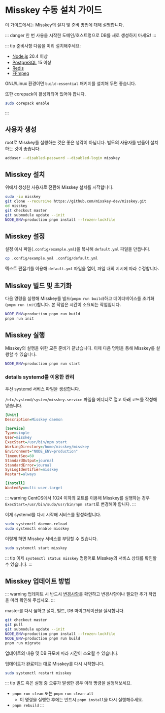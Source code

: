 # Misskey 수동 설치 가이드

이 가이드에서는 Misskey의 설치 및 준비 방법에 대해 설명합니다.

::: danger
한 번 사용을 시작한 도메인/호스트명으로 DB를 새로 생성하지 마세요!
:::

::: tip 준비사항
다음을 미리 설치해주세요:
- [Node.js](https://nodejs.org) 20.4 이상
- [PostgreSQL](https://www.postgresql.org) 15 이상
- [Redis](https://redis.io)
- [FFmpeg](https://www.ffmpeg.org)

GNU/Linux 환경이면 `build-essential` 패키지를 설치해 두면 좋습니다.

또한 corepack이 활성화되어 있어야 합니다.
```sh
sudo corepack enable
```
:::

## 사용자 생성
root로 Misskey를 실행하는 것은 좋은 생각이 아닙니다. 별도의 사용자를 만들어 설치하는 것이 좋습니다.

```sh
adduser --disabled-password --disabled-login misskey
```

## Misskey 설치
위에서 생성한 사용자로 전환해 Misskey 설치를 시작합니다.

```sh
sudo -iu misskey
git clone --recursive https://github.com/misskey-dev/misskey.git
cd misskey
git checkout master
git submodule update --init
NODE_ENV=production pnpm install --frozen-lockfile
```

## Misskey 설정
설정 예시 파일(`.config/example.yml`)을 복사해 `default.yml` 파일을 만듭니다.
```sh
cp .config/example.yml .config/default.yml
```

텍스트 편집기를 이용해 `default.yml` 파일을 열어, 파일 내의 지시에 따라 수정합니다.

## Misskey 빌드 및 초기화
다음 명령을 실행해 Misskey를 빌드(`pnpm run build`)하고 데이터베이스를 초기화(`pnpm run init`)합니다. 본 작업은 시간이 소요되는 작업입니다.
```sh
NODE_ENV=production pnpm run build
pnpm run init
```

## Misskey 실행
Misskey의 실행을 위한 모든 준비가 끝났습니다. 이제 다음 명령을 통해 Misskey를 실행할 수 있습니다.
```sh
NODE_ENV=production pnpm run start
```

### details systemd를 이용한 관리
우선 systemd 서비스 파일을 생성합니다.

`/etc/systemd/system/misskey.service` 파일을 에디터로 열고 아래 코드를 작성해 넣습니다.
```ini
[Unit]
Description=Misskey daemon

[Service]
Type=simple
User=misskey
ExecStart=/usr/bin/npm start
WorkingDirectory=/home/misskey/misskey
Environment="NODE_ENV=production"
TimeoutSec=60
StandardOutput=journal
StandardError=journal
SysLogIdentifier=misskey
Restart=always

[Install]
WantedBy=multi-user.target
```

::: warning
CentOS에서 1024 이하의 포트를 이용해 Misskey를 실행하는 경우 `ExecStart=/usr/bin/sudo/usr/bin/npm start`로 변경해야 합니다.
:::

이제 systemd를 다시 시작해 서비스를 활성화합니다.
```sh
sudo systemctl daemon-reload
sudo systemctl enable misskey
```

이렇게 하면 Misskey 서비스를 부팅할 수 있습니다.
```sh
sudo systemctl start misskey
```

::: tip
이제 `systemctl status misskey` 명령어로 Misskey의 서비스 상태를 확인할 수 있습니다.
:::

## Misskey 업데이트 방법
::: warning
업데이트 시 반드시 [변경사항](https://github.com/misskey-dev/misskey/blob/master/CHANGELOG.md)를 확인하고 변경사항이나 필요한 추가 작업을 미리 확인해 주십시오.
:::

master를 다시 풇하고 설치, 빌드, DB 마이그레이션을 실시합니다.
```sh
git checkout master
git pull
git submodule update --init
NODE_ENV=production pnpm install --frozen-lockfile
NODE_ENV=production pnpm run build
pnpm run migrate
```

업데이트의 내용 및 DB 규모에 따라 시간이 소요될 수 있습니다.

업데이트가 완료되는 대로 Misskey를 다시 시작합니다.
```sh
sudo systemctl restart misskey
```

::: tip
빌드 혹은 실행 중 오류가 발생한 경우 아래 명령을 실행해보세요.
- `pnpm run clean` 또는 `pnpm run clean-all`
   - 이 명령을 실행한 후에는 반드시 `pnpm install`을 다시 실행해주세요.
- `pnpm rebuild`
:::
